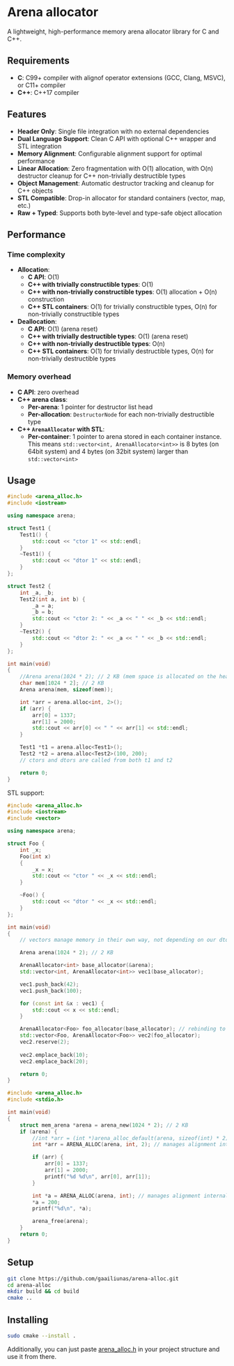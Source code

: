 # Arena allocator
A lightweight, high-performance memory arena allocator library for C and C++.

## Requirements
- **C**: C99+ compiler with alignof operator extensions (GCC, Clang, MSVC), or C11+ compiler
- **C++**: C++17 compiler

## Features
- **Header Only**: Single file integration with no external dependencies
- **Dual Language Support**: Clean C API with optional C++ wrapper and STL integration
- **Memory Alignment**: Configurable alignment support for optimal performance
- **Linear Allocation**: Zero fragmentation with O(1) allocation, with O(n) destructor cleanup for C++ non-trivially destructible types
- **Object Management**: Automatic destructor tracking and cleanup for C++ objects
- **STL Compatible**: Drop-in allocator for standard containers (vector, map, etc.)
- **Raw + Typed**: Supports both byte-level and type-safe object allocation

## Performance
### Time complexity
- **Allocation**:
  - **C API**: O(1)
  - **C++ with trivially constructible types**: O(1)
  - **C++ with non-trivially constructible types**: O(1) allocation + O(n) construction
  - **C++ STL containers**: O(1) for trivially constructible types, O(n) for non-trivially constructible types
- **Deallocation**:
  - **C API**: O(1) (arena reset)
  - **C++ with trivially destructible types**: O(1) (arena reset)
  - **C++ with non-trivially destructible types**: O(n)
  - **C++ STL containers**: O(1) for trivially destructible types, O(n) for non-trivially destructible types

### Memory overhead
- **C API**: zero overhead
- **C++ arena class**:
  - **Per-arena**: 1 pointer for destructor list head
  - **Per-allocation**: `DestructorNode` for each non-trivially destructible type
- **C++ `ArenaAllocator` with STL**:
  - **Per-container**: 1 pointer to arena stored in each container instance. This means `std::vector<int, ArenaAllocator<int>>` is 8 bytes (on 64bit system) and 4 bytes (on 32bit system) larger than `std::vector<int>`

## Usage 
```cpp
#include <arena_alloc.h>
#include <iostream>

using namespace arena;

struct Test1 {
    Test1() {
        std::cout << "ctor 1" << std::endl;
    }
    ~Test1() {
        std::cout << "dtor 1" << std::endl;
    }
};

struct Test2 {
    int _a, _b;
    Test2(int a, int b) {
        _a = a;
        _b = b;
        std::cout << "ctor 2: " << _a << " " << _b << std::endl;
    }
    ~Test2() {
        std::cout << "dtor 2: " << _a << " " << _b << std::endl;
    }
};

int main(void)
{
    //Arena arena(1024 * 2); // 2 KB (mem space is allocated on the heap)
    char mem[1024 * 2]; // 2 KB
    Arena arena(mem, sizeof(mem));

    int *arr = arena.alloc<int, 2>();
    if (arr) {
        arr[0] = 1337;
        arr[1] = 2000;
        std::cout << arr[0] << " " << arr[1] << std::endl;    
    }

    Test1 *t1 = arena.alloc<Test1>();
    Test2 *t2 = arena.alloc<Test2>(100, 200);
    // ctors and dtors are called from both t1 and t2

    return 0;
}
```

STL support:
```cpp
#include <arena_alloc.h>
#include <iostream>
#include <vector>

using namespace arena;

struct Foo {
    int _x;
    Foo(int x)
    {
        _x = x;
        std::cout << "ctor " << _x << std::endl;
    }

    ~Foo() {
        std::cout << "dtor " << _x << std::endl;
    }
};

int main(void)
{
    // vectors manage memory in their own way, not depending on our dtor intrusive linked lists.

    Arena arena(1024 * 2); // 2 KB

    ArenaAllocator<int> base_allocator(&arena);
    std::vector<int, ArenaAllocator<int>> vec1(base_allocator);

    vec1.push_back(42);
    vec1.push_back(100);

    for (const int &x : vec1) {
        std::cout << x << std::endl;
    }

    ArenaAllocator<Foo> foo_allocator(base_allocator); // rebinding to Foo
    std::vector<Foo, ArenaAllocator<Foo>> vec2(foo_allocator);
    vec2.reserve(2);
    
    vec2.emplace_back(10);
    vec2.emplace_back(20);

    return 0;
}
```

```c
#include <arena_alloc.h>
#include <stdio.h>

int main(void)
{
    struct mem_arena *arena = arena_new(1024 * 2); // 2 KB
    if (arena) {
        //int *arr = (int *)arena_alloc_default(arena, sizeof(int) * 2);
        int *arr = ARENA_ALLOC(arena, int, 2); // manages alignment internally

        if (arr) {
            arr[0] = 1337;
            arr[1] = 2000;
            printf("%d %d\n", arr[0], arr[1]);
        }

        int *a = ARENA_ALLOC(arena, int); // manages alignment internally
        *a = 200;
        printf("%d\n", *a);

        arena_free(arena);
    }
    return 0;
}
```

## Setup
```bash
git clone https://github.com/gaailiunas/arena-alloc.git
cd arena-alloc
mkdir build && cd build
cmake ..
```

## Installing
```bash
sudo cmake --install .
```
Additionally, you can just paste [arena_alloc.h](include/arena_alloc.h) in your project structure and use it from there.
